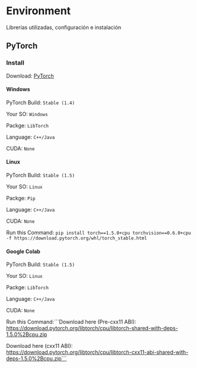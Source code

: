 # Environment
Librerías utilizadas, configuración e instalación


## PyTorch
### Install
Download: [PyTorch](https://pytorch.org/get-started/locally/)

#### Windows
PyTorch Build: ```Stable (1.4)```

Your SO: ```Windows```

Packge: ```LibTorch```

Language: ```C++/Java```

CUDA: ```None```

#### Linux
PyTorch Build: ```Stable (1.5)```

Your SO: ```Linux```

Packge: ```Pip```

Language: ```C++/Java```

CUDA: ```None```

Run this Command: ```pip install torch==1.5.0+cpu torchvision==0.6.0+cpu -f https://download.pytorch.org/whl/torch_stable.html```


#### Google Colab
PyTorch Build: ```Stable (1.5)```

Your SO: ```Linux```

Packge: ```LibTorch```

Language: ```C++/Java```

CUDA: ```None```

Run this Command:```Download here (Pre-cxx11 ABI):
https://download.pytorch.org/libtorch/cpu/libtorch-shared-with-deps-1.5.0%2Bcpu.zip

Download here (cxx11 ABI):
https://download.pytorch.org/libtorch/cpu/libtorch-cxx11-abi-shared-with-deps-1.5.0%2Bcpu.zip```

